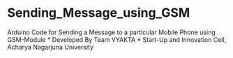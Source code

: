 # Sending_Message_using_GSM
Arduino Code for Sending a Message to a particular Mobile Phone using GSM-Module  *  Developed By Team VYAKTA  *  Start-Up and Innovation Cell, Acharya Nagarjuna University  
